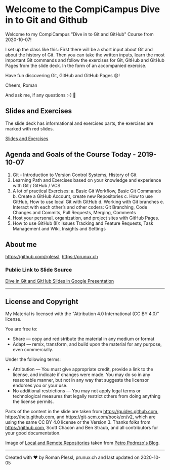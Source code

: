 # Welcome to the CompiCampus Dive in to Git and Github

Welcome to my CompiCampus "Dive in to Git and GitHub" Course from 2020-10-07!

I set up the class like this: First there will be a short input about Git and about the history of Git. Then you can take the written inputs, learn the most important Git commands and follow the exercises for Git, GitHub and GitHub Pages from the slide deck. In the form of an accompanied exercise.

Have fun discovering Git, GitHub and GitHub Pages :smile:!

Cheers, Roman

And ask me, if any questions :-) :raised_hands:

## Slides and Exercises

The slide deck has informational and exercises parts, the exercises are marked with red slides.

[Slides and Exercises](https://github.com/rplessl/compicampus-git-intro/blob/master/docs/CompiCampus%20-%20Dive%20in%20to%20Git%20and%20GitHub%20-%202020-10-07.pdf)

## Agenda and Goals of the Course Today - 2019-10-07

1. Git - Introduction to Version Control Systems, History of Git
2. Learning Path and Exercises based on your knowledge and experience with Git / GitHub / VCS
3. A lot of practical Exercises:
   a. Basic Git Workflow, Basic Git Commands
   b. Create a GitHub Account, create new Repositories
   c. How to use GitHub, How to use local Git with GitHub
   d. Working with Git branches
   e. Interact with each other’s and other coders: Git Branching, Code Changes and Commits, Pull Requests, Merging, Comments
4. Host your personal, organization, and project sites with GitHub Pages.
5. How to use GitHub (II): Issues Tracking and Feature Requests, Task Management and Wiki, Insights and Settings
 

## About me

https://github.com/rplessl, https://prunux.ch

### Public Link to Slide Source

[Dive in Git and GitHub Slides in Google Presentation](https://docs.google.com/presentation/d/1Y2cGmMPHFYcVj98PjJbdCVxmyq3qlyT8EBGf5eNrTnI/edit?usp=sharing)

---

## License and Copyright

My Material is licensed with the "Attribution 4.0 International (CC BY 4.0)" license.

You are free to:
* Share — copy and redistribute the material in any medium or format
* Adapt — remix, transform, and build upon the material for any purpose, even commercially.

Under the following terms:
* Attribution — You must give appropriate credit, provide a link to the license, and indicate if changes were made. You may do so in any reasonable manner, but not in any way that suggests the licensor endorses you or your use.
* No additional restrictions — You may not apply legal terms or technological measures that legally restrict others from doing anything the license permits.

Parts of the content in the slide are taken from https://guides.github.com, https://help.github.com, and https://git-scm.com/book/en/v2, which are using the same CC BY 4.0 license or the Version 3. Thanks folks from https://github.com, Scott Chacon and Ben Straub, and all contributors for your good documentation.

Image of [Local and Remote Repositories](http://blog.podrezo.com/wp-content/uploads/2014/09/git-operations.png) taken from [Petro Podrezo's Blog](http://blog.podrezo.com).

---

Created with :heart: by Roman Plessl, prunux.ch and last updated on 2020-10-05
